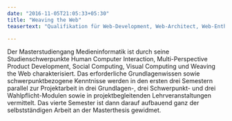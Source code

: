 ```yaml
---
date: "2016-11-05T21:05:33+05:30"
title: "Weaving the Web"
teasertext: "Qualifikation für Web-Development, Web-Architect, Web-Enthusiast, Tech-Lead und Berater*in für die Integration von Prozessen via Webtechnologien."

---
```


Der Masterstudiengang Medieninformatik ist durch seine Studienschwerpunkte Human Computer Interaction, Multi-Perspective Product Development, Social Computing, Visual Computing und Weaving the Web charakterisiert. Das erforderliche Grundlagenwissen sowie schwerpunktbezogene Kenntnisse werden in den ersten drei Semestern parallel zur Projektarbeit in drei Grundlagen-, drei Schwerpunkt- und drei Wahlpflicht-Modulen sowie in projektbegleitenden Lehrveranstaltungen vermittelt. Das vierte Semester ist dann darauf aufbauend ganz der selbstständigen Arbeit an der Masterthesis gewidmet.
<!--more-->




